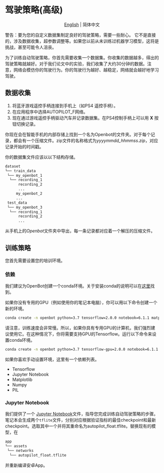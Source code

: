
# 驾驶策略(高级)

<p align="center">
  <a href="README.md">English</a> |
  <span>简体中文</span>
</p>

警告：要为您的自定义数据集制定良好的驾驶策略，需要一些耐心。 它不是直接的，涉及数据收集，超参数调整等。如果您以前从未训练过机器学习模型，这将是挑战，甚至可能令人沮丧。

为了训练自动驾驶策略，你首先需要收集一个数据集。你收集的数据越多，得出的驾驶策略就越好。对于我们论文中的实验，我们收集了大约30分钟的数据。注意，网络会模仿你的驾驶行为。你的驾驶行为越好、越稳定，网络就会越好地学习驾驶。

## 数据收集

1. 将蓝牙游戏遥控手柄连接到手机上（如PS4 遥控手柄）。
2. 在应用程序中选择AUTOPILOT_F网络。
3. 现在通过游戏遥控手柄驱动汽车并记录数据集。在PS4控制手柄上可以用 **X** 按钮切换记录。

你现在会在智能手机的内部存储上找到一个名为Openbot的文件夹。对于每个记录，都会有一个压缩文件。zip文件的名称格式为*yyyymmdd_hhmmss.zip*，对应记录开始的时间戳。

你的数据集文件应该以以下结构存储。

```markdown
dataset
└── train_data
 └── my_openbot_1
  └── recording_1
      recording_2
      ...
     my_openbot_2
     ...
 test_data
 └── my_openbot_3
  └── recording_1
      recording_2
      ...
```

从手机上的*Openbot*文件夹中导出，每一条记录都对应着一个解压的压缩文件。

## 训练策略

您首先需要设置您的培训环境。

### 依赖

我们建议为OpenBot创建一个conda环境。关于安装conda的说明可以在[这里](https://docs.conda.io/projects/conda/en/latest/user-guide/install/)找到。


如果你没有专用的GPU（例如使用你的笔记本电脑），你可以用以下命令创建一个新的环境。

```bash
conda create -n openbot python=3.7 tensorflow=2.0.0 notebook=6.1.1 matplotlib=3.3.1 pillow=7.2.0
```

请注意，训练速度会非常慢。所以，如果你具有专用GPU的计算机，我们强烈建议使用它。在这种情况下，你将需要支持GPU的Tensorflow。运行以下命令来设置conda环境。

```bash
conda create -n openbot python=3.7 tensorflow-gpu=2.0.0 notebook=6.1.1 matplotlib=3.3.1 pillow=7.2.0
```

如果你喜欢手动设置环境，这里有一个依赖列表。

- Tensorflow
- Jupyter Notebook
- Matplotlib
- Numpy
- PIL

### Jupyter Notebook

我们提供了一个 [Jupyter Notebook](policy_learning.ipynb)文件，指导您完成训练自动驾驶策略的步骤。笔记本会生成两个`tflite`文件，分别对应根据验证指标的最佳checkpoint和最新checkpoint。选取其中一个并将其重命名为autopilot_float.tflite。替换现有的模型，在

```markdown
app
└── assets
 └── networks
  └── autopilot_float.tflite
```

并重新编译安卓App。
